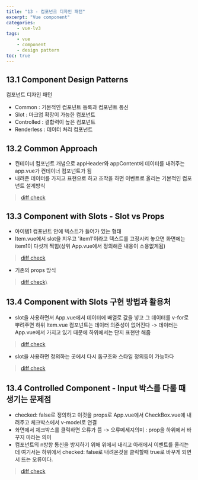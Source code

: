 ```yaml
--- 
title: "13 - 컴포넌크 디자인 패턴" 
excerpt: "Vue component"
categories: 
    - vue-lv3
tags: 
    - vue
    - component
    - design pattern
toc: true
--- 
```


## 13.1 Component Design Patterns

컴포넌트 디자인 패턴  
- Common : 기본적인 컴포넌트 등록과 컴포넌트 통신
- Slot : 마크업 확장이 가능한 컴포넌트
- Controlled : 결합력이 높은 컴포넌트
- Renderless : 데이터 처리 컴포넌트

## 13.2 Common Approach

- 컨테이너 컴포넌트 개념으로 appHeader와 appContent에 데이터를 내려주는 app.vue가 컨테이너 컴포넌트가 됨
- 내려준 데이터를 가지고 표현으로 하고 조작을 하면 이벤트로 올리는 기본적인 컴포넌트 설계방식

>[diff check](https://github.com/wjddk0909/vue-design-pattern/commit/d44e12c8a303d7f641e12cf58bce836d918560f2)

## 13.3 Component with Slots - Slot vs Props

- <item>아이템1</item> 컴포넌트 <item></item>안에 텍스트가 들어가 있는 형태
- Item.vue에서 slot을 지우고 'item1'이라고 텍스트를 고정시켜 놓으면 화면에는 item1이 다섯개 찍힘(상위 App.vue에서 정의해준 내용이 소용없게됨)
>[diff check](https://github.com/wjddk0909/vue-design-pattern/commit/24c77a8971b3273dc4dc0ee1a3e837c72703269a)

- 기존의 props 방식
>[diff check](https://github.com/wjddk0909/vue-design-pattern/commit/5a40536d813b1a15e87593e4b502a2242a03faad)\

## 13.4 Component with Slots 구현 방법과 활용처

- slot을 사용하면서 App.vue에서 데이터에 배열로 값을 넣고 그 데이터를 v-for로 뿌려주면 하위 Item.vue 컴포넌트는 데이터 의존성이 없어진다 -> 데이터는 App.vue에서 가지고 있기 때문에 하위에서는 단지 표현만 해줌
>[diff check](https://github.com/wjddk0909/vue-design-pattern/commit/3d9d44a07a8d92b21c2b3b8ebbc44260b982b0ed)

- slot을 사용하면 정의하는 곳에서 다시 돔구조와 스타일 정의등이 가능하다
>[diff check](https://github.com/wjddk0909/vue-design-pattern/commit/49b5ce4c16b9a8a99442ac99ae8c4d767151f186)

## 13.4 Controlled Component - Input 박스를 다룰 때 생기는 문제점

- checked: false로 정의하고 이것을 props로 App.vue에서 CheckBox.vue에 내려주고 체크박스에서 v-model로 연결
- 화면에서 체크박스를 클릭하면 오류가 뜸 -> 오류메세지의미 : prop을 하위에서 바꾸지 마라는 의미
- 컴포넌트의 n방향 통신을 방지하기 위해 위에서 내리고 아래에서 이벤트를 올리는데 여기서는 하위에서 checked: false로 내려온것을 클릭할때 true로 바꾸게 되면서 뜨는 오류이다.
>[diff check](https://github.com/wjddk0909/vue-design-pattern/commit/ef851c670633e06e421339e04bd8abba8a4ba962)
